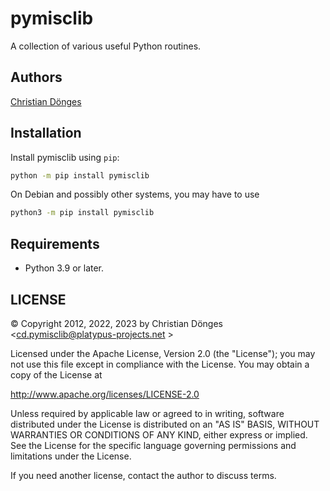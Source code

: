 # pymisclib
A collection of various useful Python routines.

## Authors
[Christian Dönges](https://rot.regenbogenkraut.de/cd/)

## Installation
Install pymisclib using `pip`:

```bash
python -m pip install pymisclib
```

On Debian and possibly other systems, you may have to use

```bash
python3 -m pip install pymisclib
```

## Requirements
* Python 3.9 or later.


## LICENSE
© Copyright 2012, 2022, 2023 by Christian Dönges <cd.pymisclib@platypus-projects.net >

Licensed under the Apache License, Version 2.0 (the "License"); you may
not use this file except in compliance with the License. You may obtain a
copy of the License at

http://www.apache.org/licenses/LICENSE-2.0

Unless required by applicable law or agreed to in writing, software
distributed under the License is distributed on an "AS IS" BASIS,
WITHOUT WARRANTIES OR CONDITIONS OF ANY KIND, either express or implied.
See the License for the specific language governing permissions and
limitations under the License.


If you need another license, contact the author to discuss terms.
